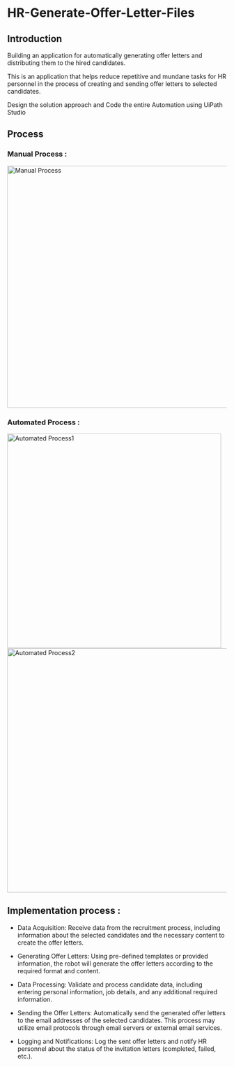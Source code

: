 # HR-Generate-Offer-Letter-Files
## Introduction
Building an application for automatically generating offer letters and distributing them to the hired candidates.

This is an application that helps reduce repetitive and mundane tasks for HR personnel in the process of creating and sending offer letters to selected candidates.

Design the solution approach and Code the entire Automation using UiPath Studio

## Process
### Manual Process : 
<img width="554" alt="Manual Process" src="https://github.com/pmduc010702/HR-Generate-Offer-Letter-Files/assets/133225436/6b9c2111-cae6-48b0-b4c4-619afc1f6f32">

### Automated Process : 
<img width="491" alt="Automated Process1" src="https://github.com/pmduc010702/HR-Generate-Offer-Letter-Files/assets/133225436/35e71cb8-90fa-4fab-ab1f-bbda35409330">


<img width="559" alt="Automated Process2" src="https://github.com/pmduc010702/HR-Generate-Offer-Letter-Files/assets/133225436/ad650ab2-7d07-4084-9154-8d95f2b80957">


## Implementation process :

- Data Acquisition: Receive data from the recruitment process, including information about the selected candidates and the necessary content to create the offer letters.

- Generating Offer Letters: Using pre-defined templates or provided information, the robot will generate the offer letters according to the required format and content.

- Data Processing: Validate and process candidate data, including entering personal information, job details, and any additional required information.

- Sending the Offer Letters: Automatically send the generated offer letters to the email addresses of the selected candidates. This process may utilize email protocols through email servers or external email services.

- Logging and Notifications: Log the sent offer letters and notify HR personnel about the status of the invitation letters (completed, failed, etc.).


